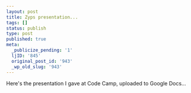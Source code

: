 ```yaml
---
layout: post
title: Zyps presentation...
tags: []
status: publish
type: post
published: true
meta:
  _publicize_pending: '1'
  ljID: '845'
  original_post_id: '943'
  _wp_old_slug: '943'
---
```

Here's the presentation I gave at Code Camp, uploaded to Google Docs...

